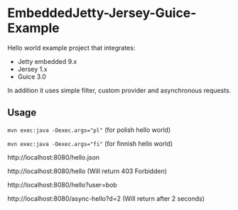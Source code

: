 EmbeddedJetty-Jersey-Guice-Example
==========================

Hello world example project that integrates:
- Jetty embedded 9.x
- Jersey 1.x
- Guice 3.0

In addition it uses simple filter, custom provider and asynchronous requests.

## Usage

`mvn exec:java -Dexec.args="pl"`
(for polish hello world)

`mvn exec:java -Dexec.args="fi"`
(for finnish hello world)

http://localhost:8080/hello.json

http://localhost:8080/hello
(Will return 403 Forbidden)

http://localhost:8080/hello?user=bob

http://localhost:8080/async-hello?d=2
(Will return after 2 seconds)

